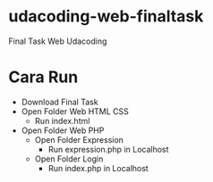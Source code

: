 # udacoding-web-finaltask
Final Task Web Udacoding

# Cara Run
- Download Final Task
- Open Folder Web HTML CSS
  - Run index.html
- Open Folder Web PHP
  - Open Folder Expression
    - Run expression.php in Localhost
  - Open Folder Login
    - Run index.php in Localhost
    

